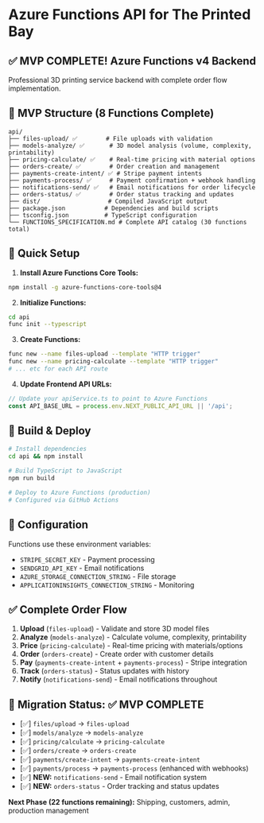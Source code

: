# Azure Functions API for The Printed Bay

## ✅ MVP COMPLETE! Azure Functions v4 Backend

Professional 3D printing service backend with complete order flow implementation.

## 📁 MVP Structure (8 Functions Complete)

```
api/
├── files-upload/ ✅        # File uploads with validation
├── models-analyze/ ✅       # 3D model analysis (volume, complexity, printability)
├── pricing-calculate/ ✅    # Real-time pricing with material options
├── orders-create/ ✅        # Order creation and management
├── payments-create-intent/ ✅ # Stripe payment intents
├── payments-process/ ✅     # Payment confirmation + webhook handling
├── notifications-send/ ✅   # Email notifications for order lifecycle
├── orders-status/ ✅        # Order status tracking and updates
├── dist/                   # Compiled JavaScript output
├── package.json           # Dependencies and build scripts
├── tsconfig.json          # TypeScript configuration
└── FUNCTIONS_SPECIFICATION.md # Complete API catalog (30 functions total)
```

## 🚀 Quick Setup

1. **Install Azure Functions Core Tools:**
```bash
npm install -g azure-functions-core-tools@4
```

2. **Initialize Functions:**
```bash
cd api
func init --typescript
```

3. **Create Functions:**
```bash
func new --name files-upload --template "HTTP trigger"
func new --name pricing-calculate --template "HTTP trigger"
# ... etc for each API route
```

4. **Update Frontend API URLs:**
```typescript
// Update your apiService.ts to point to Azure Functions
const API_BASE_URL = process.env.NEXT_PUBLIC_API_URL || '/api';
```

## 🚀 Build & Deploy

```bash
# Install dependencies
cd api && npm install

# Build TypeScript to JavaScript
npm run build

# Deploy to Azure Functions (production)
# Configured via GitHub Actions
```

## 🔧 Configuration

Functions use these environment variables:
- `STRIPE_SECRET_KEY` - Payment processing
- `SENDGRID_API_KEY` - Email notifications
- `AZURE_STORAGE_CONNECTION_STRING` - File storage
- `APPLICATIONINSIGHTS_CONNECTION_STRING` - Monitoring

## ✅ Complete Order Flow

1. **Upload** (`files-upload`) - Validate and store 3D model files
2. **Analyze** (`models-analyze`) - Calculate volume, complexity, printability
3. **Price** (`pricing-calculate`) - Real-time pricing with materials/options
4. **Order** (`orders-create`) - Create order with customer details
5. **Pay** (`payments-create-intent` + `payments-process`) - Stripe integration
6. **Track** (`orders-status`) - Status updates with history
7. **Notify** (`notifications-send`) - Email notifications throughout

## 📏 Migration Status: ✅ MVP COMPLETE

- [✅] `files/upload` → `files-upload`
- [✅] `models/analyze` → `models-analyze`  
- [✅] `pricing/calculate` → `pricing-calculate`
- [✅] `orders/create` → `orders-create`
- [✅] `payments/create-intent` → `payments-create-intent`
- [✅] `payments/process` → `payments-process` (enhanced with webhooks)
- [✅] **NEW:** `notifications-send` - Email notification system
- [✅] **NEW:** `orders-status` - Order tracking and status updates

**Next Phase (22 functions remaining):** Shipping, customers, admin, production management
